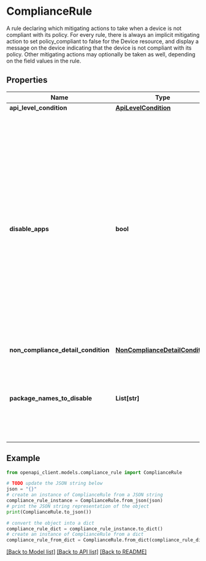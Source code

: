 # ComplianceRule

A rule declaring which mitigating actions to take when a device is not compliant with its policy. For every rule, there is always an implicit mitigating action to set policy_compliant to false for the Device resource, and display a message on the device indicating that the device is not compliant with its policy. Other mitigating actions may optionally be taken as well, depending on the field values in the rule.

## Properties

Name | Type | Description | Notes
------------ | ------------- | ------------- | -------------
**api_level_condition** | [**ApiLevelCondition**](ApiLevelCondition.md) |  | [optional] 
**disable_apps** | **bool** | If set to true, the rule includes a mitigating action to disable apps so that the device is effectively disabled, but app data is preserved. If the device is running an app in locked task mode, the app will be closed and a UI showing the reason for non-compliance will be displayed. | [optional] 
**non_compliance_detail_condition** | [**NonComplianceDetailCondition**](NonComplianceDetailCondition.md) |  | [optional] 
**package_names_to_disable** | **List[str]** | If set, the rule includes a mitigating action to disable apps specified in the list, but app data is preserved. | [optional] 

## Example

```python
from openapi_client.models.compliance_rule import ComplianceRule

# TODO update the JSON string below
json = "{}"
# create an instance of ComplianceRule from a JSON string
compliance_rule_instance = ComplianceRule.from_json(json)
# print the JSON string representation of the object
print(ComplianceRule.to_json())

# convert the object into a dict
compliance_rule_dict = compliance_rule_instance.to_dict()
# create an instance of ComplianceRule from a dict
compliance_rule_from_dict = ComplianceRule.from_dict(compliance_rule_dict)
```
[[Back to Model list]](../README.md#documentation-for-models) [[Back to API list]](../README.md#documentation-for-api-endpoints) [[Back to README]](../README.md)


